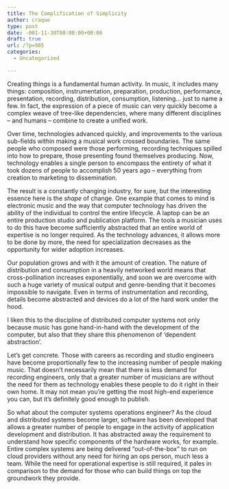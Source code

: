 ```yaml
---
title: The Complification of Simplicity
author: craque
type: post
date: -001-11-30T00:00:00+00:00
draft: true
url: /?p=985
categories:
  - Uncategorized

---
```

Creating things is a fundamental human activity. In music, it includes many things: composition, instrumentation, preparation, production, performance, presentation, recording, distribution, consumption, listening&#8230; just to name a few. In fact, the expression of a piece of music can very quickly become a complex weave of tree-like dependencies, where many different disciplines &#8211; and humans &#8211; combine to create a unified work.

Over time, technologies advanced quickly, and improvements to the various sub-fields within making a musical work crossed boundaries. The same people who composed were those performing, recording techniques spilled into how to prepare, those presenting found themselves producing. Now, technology enables a single person to encompass the entirety of what it took dozens of people to accomplish 50 years ago &#8211; everything from creation to marketing to dissemination.

The result is a constantly changing industry, for sure, but the interesting essence here is the _shape_ of change. One example that comes to mind is electronic music and the way that computer technology has driven the ability of the individual to control the entire lifecycle. A laptop can be an entire production studio and publication platform. The tools a musician uses to do this have become sufficiently abstracted that an entire world of expertise is no longer required. As the technology advances, it allows more to be done by more, the need for specialization decreases as the opportunity for wider adoption increases.

Our population grows and with it the amount of <g class="gr_ gr\_119 gr-alert gr\_spell gr\_inline\_cards gr\_run\_anim ContextualSpelling" id="119" data-gr-id="119">creation</g>. The nature of distribution and consumption in a heavily networked world means that cross-pollination increases exponentially, and soon we are overcome with such a huge variety of musical output and genre-bending that it becomes impossible to navigate. Even in terms of instrumentation and recording, details become abstracted and devices do a lot of the hard work under the hood.

I liken this to the discipline of distributed computer systems not only because music has gone hand-in-hand with the development of the computer, but also that they share this phenomenon of &#8216;dependent abstraction&#8217;<g class="gr_ gr\_303 gr-alert gr\_gramm gr\_inline\_cards gr\_run\_anim Punctuation multiReplace" id="303" data-gr-id="303">.</g>

Let&#8217;s get concrete. Those with careers as recording and studio engineers have become proportionally few to the increasing number of people making music. That doesn&#8217;t necessarily mean that there is less demand for recording engineers, only that a greater number of musicians are without the need for them as technology enables these people to do it right in their own home. It may not mean you&#8217;re getting the most high-end experience you can, but it&#8217;s definitely good enough to publish.

So what about the computer systems operations engineer? As the cloud and distributed systems become larger, <g class="gr_ gr\_68 gr-alert gr\_gramm gr\_inline\_cards gr\_run\_anim Grammar only-ins replaceWithoutSep" id="68" data-gr-id="68">software</g> has been developed that allows a greater number of people to engage in the activity of application development and distribution. It has abstracted <g class="gr_ gr\_622 gr-alert gr\_gramm gr\_inline\_cards gr\_run\_anim Grammar only-ins replaceWithoutSep" id="622" data-gr-id="622">away</g> the requirement to understand how specific components of the hardware works, for example. Entire complex systems are being delivered &#8220;out-of-the-box&#8221; to run on cloud providers without any need for hiring an ops person, much less a team. While the need for operational expertise is still required, it pales in comparison to the demand for those who can build things on top the groundwork they provide.
